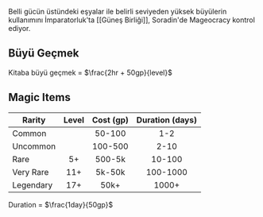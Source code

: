   
Belli gücün üstündeki eşyalar ile belirli seviyeden yüksek büyülerin kullanımını İmparatorluk'ta [[Güneş Birliği]], Soradin'de Mageocracy kontrol ediyor.  
  
## Büyü Geçmek  
  
Kitaba büyü geçmek = $\frac{2hr + 50gp}{level}$  
  
## Magic Items  
| Rarity    | Level | Cost (gp) | Duration (days) |  
|-----------|:-----:|:---------:|:---------------:|  
| Common    |       |   50-100  |       1-2       |  
| Uncommon  |       |  100-500  |       2-10      |  
| Rare      |   5+  |   500-5k  |      10-100     |  
| Very Rare |  11+  |   5k-50k  |     100-1000    |  
| Legendary |  17+  |    50k+   |      1000+      |  
  
Duration = $\frac{1day}{50gp}$